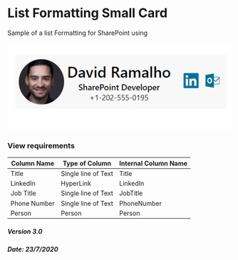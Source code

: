 # List Formatting Small Card

Sample of a list Formatting for SharePoint using  

![](https://github.com/DRamalho92/ListFormattingSmallCard/blob/master/formatting.PNG)

### View requirements

|Column Name|Type of Column|Internal Column Name|
|-|-|-|
|Title |Single line of Text|Title|
|LinkedIn|HyperLink|LinkedIn|
|Job Title|Single line of Text|JobTitle|
|Phone Number|Single line of Text|PhoneNumber|
|Person|Person|Person|

##### Version 3.0
##### Date: 23/7/2020
